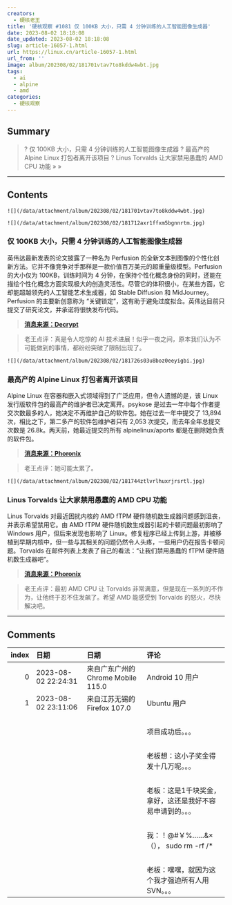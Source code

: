 ```yaml
---
creators:
  - 硬核老王
title: '硬核观察 #1081 仅 100KB 大小，只需 4 分钟训练的人工智能图像生成器'
date: 2023-08-02 18:18:08
date_updated: 2023-08-02 18:18:08
slug: article-16057-1.html
url: https://linux.cn/article-16057-1.html
url_from: ''
image: album/202308/02/181701vtav7to8kddw4wbt.jpg
tags:
  - ai
  - alpine
  - amd
categories:
  - 硬核观察
---
```


## Summary

> ? 仅 100KB 大小，只需 4 分钟训练的人工智能图像生成器
> ? 最高产的 Alpine Linux 打包者离开该项目
> ? Linus Torvalds 让大家禁用愚蠢的 AMD CPU 功能
> » 
> »

***

<!-- more -->

## Contents

`![](/data/attachment/album/202308/02/181701vtav7to8kddw4wbt.jpg)`

`![](/data/attachment/album/202308/02/181712axr1ffxm5bgnnrtm.jpg)`

### 仅 100KB 大小，只需 4 分钟训练的人工智能图像生成器

英伟达最新发表的论文披露了一种名为 Perfusion 的全新文本到图像的个性化创新方法。它并不像竞争对手那样是一款价值百万美元的超重量级模型。Perfusion 的大小仅为 100KB，训练时间为 4 分钟，在保持个性化概念身份的同时，还能在描绘个性化概念方面实现极大的创造灵活性。尽管它的体积很小，在某些方面，它却能超越领先的人工智能艺术生成器，如 Stable Diffusion 和 MidJourney。Perfusion 的主要新创意称为 “关键锁定”，这有助于避免过度拟合。英伟达目前只提交了研究论文，并承诺将很快发布代码。

> 
> **[消息来源：Decrypt](https://decrypt.co/150861/nvidia-ai-image-generator-floppy-disk-4-minutes)**
> 
> 
> 

> 
> 老王点评：真是令人吃惊的 AI 技术进展！似乎一夜之间，原本我们认为不可能做到的事情，都纷纷突破了限制出现了。
> 
> 
> 

`![](/data/attachment/album/202308/02/181726s03u8boz0eeyigbi.jpg)`

### 最高产的 Alpine Linux 打包者离开该项目

Alpine Linux 在容器和嵌入式领域得到了广泛应用，但令人遗憾的是，该 Linux 发行版软件包的最高产的维护者已决定离开。psykose 是过去一年中每个作者提交次数最多的人，她决定不再维护自己的软件包。她在过去一年中提交了 13,894 次，相比之下，第二多产的软件包维护者只有 2,053 次提交，而去年全年总提交次数是 26.8k。两天前，她最近提交的所有 alpinelinux/aports 都是在删除她负责的软件包。

> 
> **[消息来源：Phoronix](https://www.phoronix.com/news/Alpine-Linux-Prolific-Packager)**
> 
> 
> 

> 
> 老王点评：她可能太累了。
> 
> 
> 

`![](/data/attachment/album/202308/02/181744ztlvrlhuxrjrsrtl.jpg)`

### Linus Torvalds 让大家禁用愚蠢的 AMD CPU 功能

Linus Torvalds 对最近困扰内核的 AMD fTPM 硬件随机数生成器问题感到沮丧，并表示希望禁用它。由 AMD fTPM 硬件随机数生成器引起的卡顿问题最初影响了 Windows 用户，但后来发现也影响了 Linux。修复程序已经上传到上游，并被移植到早期内核中，但一些与其相关的问题仍然令人头疼，一些用户仍在报告卡顿问题。Torvalds 在邮件列表上发表了自己的看法：“让我们禁用愚蠢的 fTPM 硬件随机数生成器吧”。

> 
> **[消息来源：Phoronix](https://www.phoronix.com/news/Torvalds-fTPM-RNG-Woes)**
> 
> 
> 

> 
> 老王点评：最初 AMD CPU 让 Torvalds 非常满意，但是现在一系列的不作为，让他终于忍不住发飙了。希望 AMD 能感受到 Torvalds 的怒火，尽快解决吧。
> 
> 
>

***

## Comments

|   index | 日期                | 日期                                               | 评论                                                                                        |
|--------:|:--------------------|:---------------------------------------------------|:--------------------------------------------------------------------------------------------|
|       0 | 2023-08-02 22:24:31 | 来自广东广州的 Chrome Mobile 115.0|Android 10 用户 | 离开了找人接手就是，为什么要删除？她的努力都白费了              |
|       1 | 2023-08-02 23:11:06 | 来自江苏无锡的 Firefox 107.0|Ubuntu 用户           | 老板说：努力干，项目成功了给你销售额5%提成。。。<br />          |
|         |                     |                                                    | <br />                                                          |
|         |                     |                                                    | 项目成功后。。。<br />                                                  |
|         |                     |                                                    | <br />                                                          |
|         |                     |                                                    | 老板想：这小子奖金得发十几万呢。。。<br />                                |
|         |                     |                                                    | <br />                                                          |
|         |                     |                                                    | 老板：这是1千块奖金，拿好，这还是我好不容易申请到的。。。<br />                             |
|         |                     |                                                    | <br />                                                          |
|         |                     |                                                    | 我：！@#￥%……&amp;×（）， sudo rm -rf /*<br />       |
|         |                     |                                                    | <br />                                                          |
|         |                     |                                                    | 老板：嘿嘿，就因为这个我才强迫所有人用SVN。。。                                       |
